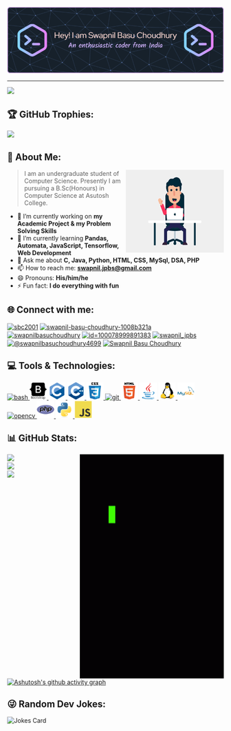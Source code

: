<p align="center">
<img src="https://github.com/Swapnil-CS/Swapnil-CS/blob/main/github-header-image.png" alt="Swapnil Basu Choudhury">
</p>

<hr>

![](https://komarev.com/ghpvc/?username=Swapnil-CS&color=blue)

## 🏆 GitHub Trophies:
![](https://github-profile-trophy.vercel.app/?username=Swapnil-CS&theme=monokai&no-frame=false&no-bg=false&margin-w=4)

## 💫 About Me:
<img src="https://github.com/Swapnil-CS/Swapnil-CS/blob/main/hi.gif" width=228px height=192px align="right">

> I am an undergraduate student of Computer Science. Presently I am pursuing a B.Sc(Honours) in Computer Science at Asutosh College.

- 🔭 I’m currently working on **my Academic Project & my Problem Solving Skills**
- 🌱 I’m currently learning **Pandas, Automata, JavaScript, Tensorflow, Web Development**
- 💬 Ask me about **C, Java, Python, HTML, CSS, MySql, DSA, PHP**
- 📫 How to reach me: **swapnil.jpbs@gmail.com**
- 😄 Pronouns: **His/him/he**
- ⚡ Fun fact: **I do everything with fun**


## 🌐 Connect with me:
<p align="left">
<a href="https://www.codechef.com/users/sbc_2001" target="blank"><img align="center" src="https://cdn.jsdelivr.net/npm/simple-icons@3.1.0/icons/codechef.svg" alt="sbc2001" height="30" width="40" /></a>
<a href="https://www.linkedin.com/in/swapnil-basu-choudhury-1008b321a/" target="blank"><img align="center" src="https://raw.githubusercontent.com/rahuldkjain/github-profile-readme-generator/master/src/images/icons/Social/linked-in-alt.svg" alt="swapnil-basu-choudhury-1008b321a" height="30" width="40" /></a>
<a href="https://kaggle.com/swapnilbasuchoudhury" target="blank"><img align="center" src="https://raw.githubusercontent.com/rahuldkjain/github-profile-readme-generator/master/src/images/icons/Social/kaggle.svg" alt="swapnilbasuchoudhury" height="30" width="40" /></a>
<a href="https://www.facebook.com/profile.php?id=100078999891383" target="blank"><img align="center" src="https://raw.githubusercontent.com/rahuldkjain/github-profile-readme-generator/master/src/images/icons/Social/facebook.svg" alt="id=100078999891383" height="30" width="40" /></a>
<a href="https://www.hackerrank.com/swapnil_jpbs" target="blank"><img align="center" src="https://raw.githubusercontent.com/rahuldkjain/github-profile-readme-generator/master/src/images/icons/Social/hackerrank.svg" alt="swapnil_jpbs" height="30" width="40" /></a>
<a href="https://www.youtube.com/@swapnilbasuchoudhury4699" target="blank"><img align="center" src="https://raw.githubusercontent.com/rahuldkjain/github-profile-readme-generator/master/src/images/icons/Social/youtube.svg" alt="@swapnilbasuchoudhury4699" height="30" width="40" /></a>
<a href="https://open.spotify.com/user/x9cbrsm15bntxau8j3ved0vmb" target="blank"><img align="center" src="https://raw.githubusercontent.com/rahuldkjain/github-profile-readme-generator/master/src/images/icons/Social/spotify.svg" alt="Swapnil Basu Choudhury" height="30" width="40"/></a>

## 💻 Tools & Technologies:
<p align="left"> <a href="https://www.gnu.org/software/bash/" target="_blank" rel="noreferrer"> <img src="https://www.vectorlogo.zone/logos/gnu_bash/gnu_bash-icon.svg" alt="bash" width="40" height="40"/> </a> <a href="https://getbootstrap.com" target="_blank" rel="noreferrer"> <img src="https://raw.githubusercontent.com/devicons/devicon/master/icons/bootstrap/bootstrap-plain-wordmark.svg" alt="bootstrap" width="40" height="40"/> </a> <a href="https://www.cprogramming.com/" target="_blank" rel="noreferrer"> <img src="https://raw.githubusercontent.com/devicons/devicon/master/icons/c/c-original.svg" alt="c" width="40" height="40"/> </a> <a href="https://www.w3schools.com/cpp/" target="_blank" rel="noreferrer"> <img src="https://raw.githubusercontent.com/devicons/devicon/master/icons/cplusplus/cplusplus-original.svg" alt="cplusplus" width="40" height="40"/> </a> <a href="https://www.w3schools.com/css/" target="_blank" rel="noreferrer"> <img src="https://raw.githubusercontent.com/devicons/devicon/master/icons/css3/css3-original-wordmark.svg" alt="css3" width="40" height="40"/> </a> <a href="https://git-scm.com/" target="_blank" rel="noreferrer"> <img src="https://www.vectorlogo.zone/logos/git-scm/git-scm-icon.svg" alt="git" width="40" height="40"/> </a> <a href="https://www.w3.org/html/" target="_blank" rel="noreferrer"> <img src="https://raw.githubusercontent.com/devicons/devicon/master/icons/html5/html5-original-wordmark.svg" alt="html5" width="40" height="40"/> </a> <a href="https://www.java.com" target="_blank" rel="noreferrer"> <img src="https://raw.githubusercontent.com/devicons/devicon/master/icons/java/java-original.svg" alt="java" width="40" height="40"/> </a> <a href="https://www.linux.org/" target="_blank" rel="noreferrer"> <img src="https://raw.githubusercontent.com/devicons/devicon/master/icons/linux/linux-original.svg" alt="linux" width="40" height="40"/> </a> <a href="https://www.mysql.com/" target="_blank" rel="noreferrer"> <img src="https://raw.githubusercontent.com/devicons/devicon/master/icons/mysql/mysql-original-wordmark.svg" alt="mysql" width="40" height="40"/> </a> <a href="https://opencv.org/" target="_blank" rel="noreferrer"> <img src="https://www.vectorlogo.zone/logos/opencv/opencv-icon.svg" alt="opencv" width="40" height="40"/> </a> <a href="https://www.php.net" target="_blank" rel="noreferrer"> <img src="https://raw.githubusercontent.com/devicons/devicon/master/icons/php/php-original.svg" alt="php" width="40" height="40"/> </a>  <a href="https://www.python.org" target="_blank" rel="noreferrer"> <img src="https://raw.githubusercontent.com/devicons/devicon/master/icons/python/python-original.svg" alt="python" width="40" height="40"/> </a> <a href="https://developer.mozilla.org/en-US/docs/Web/JavaScript" target="_blank" rel="noreferrer"> <img src="https://raw.githubusercontent.com/devicons/devicon/master/icons/javascript/javascript-original.svg" alt="javascript" width="40" height="40"/> </a> </p>

## 📊 GitHub Stats:
<img src="https://github.com/Swapnil-CS/Swapnil-CS/blob/main/code-coding.gif" width=335px height=520px align="right">

![](https://github-readme-stats.vercel.app/api?username=Swapnil-CS&theme=vision-friendly-dark&hide_border=true&include_all_commits=true&count_private=true&PAT_1)<br>
![](https://github-readme-streak-stats.herokuapp.com/?user=Swapnil-CS&theme=vision-friendly-dark&hide_border=true&PAT_1)<br>
![](https://github-readme-stats.vercel.app/api/top-langs/?username=Swapnil-CS&theme=vision-friendly-dark&hide_border=true&include_all_commits=true&count_private=true&layout=compact&PAT_1)
[![Ashutosh's github activity graph](https://github-readme-activity-graph.vercel.app/graph?username=Swapnil-CS&area=true&bg_color=0E1720&line=A3BBF5&point=FF8F8F&color=99C0FF&area_color=5B7fD2&title_color=C2D9FF&radius=10)](https://github.com/ashutosh00710/github-readme-activity-graph)
## 😜 Random Dev Jokes:
<img src="https://readme-jokes.vercel.app/api?hideBorder&theme=radical" alt="Jokes Card"  />
